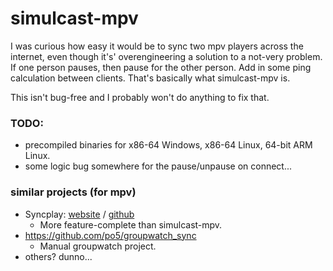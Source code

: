 
# simulcast-mpv
I was curious how easy it would be to sync two mpv players across the internet, even though it's' overengineering a solution to a not-very problem.
If one person pauses, then pause for the other person. Add in some ping calculation between clients.
That's basically what simulcast-mpv is.

This isn't bug-free and I probably won't do anything to fix that.

### **TODO:**
- precompiled binaries for x86-64 Windows, x86-64 Linux, 64-bit ARM Linux.
- some logic bug somewhere for the pause/unpause on connect...

### similar projects (for mpv)
- Syncplay: [website](https://syncplay.pl/) / [github](https://github.com/Syncplay/syncplay)
    - More feature-complete than simulcast-mpv.
- https://github.com/po5/groupwatch_sync
    - Manual groupwatch project.
- others? dunno...
